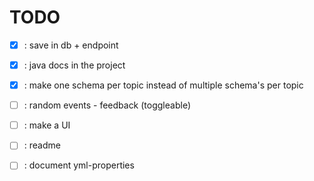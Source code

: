 # TODO


- [x] : save in db + endpoint
- [x] : java docs in the project
- [x] : make one schema per topic instead of multiple schema's per topic

- [ ] : random events - feedback (toggleable)
- [ ] : make a UI
- [ ] : readme
- [ ] : document yml-properties